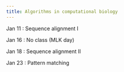 ```yaml
---
title: Algorithms in computational biology
---
```


Jan 11
: Sequence alignment I

Jan 16
: No class (MLK day)

Jan 18
: Sequence alignment II

Jan 23
: Pattern matching
